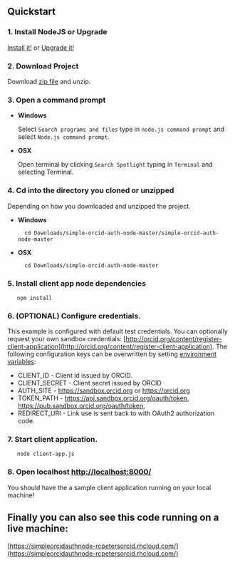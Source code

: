 ## Quickstart

### 1. Install NodeJS or Upgrade 

[Install it!](https://nodejs.org/)
or 
[Upgrade it!](http://davidwalsh.name/upgrade-nodejs)



### 2. Download Project

Download [zip file](https://github.com/rcpeters/simple-orcid-auth-node/archive/master.zip) and
 unzip.
   

### 3. Open a command prompt

* **Windows**
 
    Select `Search programs and files` type in `node.js command prompt` and select `Node.js command prompt`.
    
* **OSX**
 
    Open terminal by clicking `Search Spotlight` typing in `Terminal` and selecting Terminal.


### 4. Cd into the directory you cloned or unzipped

Depending on how you downloaded and unzipped the project.

* **Windows**

        cd Downloads/simple-orcid-auth-node-master/simple-orcid-auth-node-master

* **OSX**
 

        cd Downloads/simple-orcid-auth-node-master


### 5. Install client app node dependencies

       npm install 

### 6. (OPTIONAL) Configure credentials. 

This example is configured with default test credentials. You can optionally request your own 
sandbox credentials: 
[http://orcid.org/content/register-client-application](http://orcid.org/content/register-client-application). 
The following configuration keys can be overwritten by setting 
[environment variables](http://en.wikipedia.org/wiki/Environment_variable):

* CLIENT_ID - Client id issued by ORCID.
* CLIENT_SECRET - Client secret issued by ORCID
* AUTH_SITE - https://sandbox.orcid.org or https://orcid.org
* TOKEN_PATH - https://api.sandbox.orcid.org/oauth/token, https://pub.sandbox.orcid.org/oauth/token,
* REDIRECT_URI - Link use is sent back to with OAuth2 authorization code.


### 7. Start client application.

       node client-app.js

### 8. Open localhost [http://localhost:8000/](http://localhost:8000/)
You should have the a sample client application running on your local machine!

## Finally you can also see this code running on a live machine:

[https://simpleorcidauthnode-rcpetersorcid.rhcloud.com/](https://simpleorcidauthnode-rcpetersorcid.rhcloud.com/)

